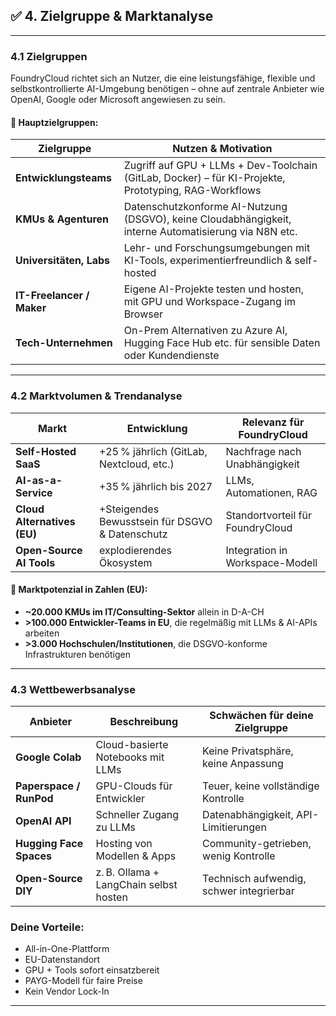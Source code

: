 

## ✅ **4. Zielgruppe & Marktanalyse**

---

### **4.1 Zielgruppen**

FoundryCloud richtet sich an Nutzer, die eine leistungsfähige, flexible und selbstkontrollierte AI-Umgebung benötigen – ohne auf zentrale Anbieter wie OpenAI, Google oder Microsoft angewiesen zu sein.

#### 🎯 Hauptzielgruppen:

| Zielgruppe                | Nutzen & Motivation                                                                                   |
| ------------------------- | ----------------------------------------------------------------------------------------------------- |
| **Entwicklungsteams**     | Zugriff auf GPU + LLMs + Dev-Toolchain (GitLab, Docker) – für KI-Projekte, Prototyping, RAG-Workflows |
| **KMUs & Agenturen**      | Datenschutzkonforme AI-Nutzung (DSGVO), keine Cloudabhängigkeit, interne Automatisierung via N8N etc. |
| **Universitäten, Labs**   | Lehr- und Forschungsumgebungen mit KI-Tools, experimentierfreundlich & self-hosted                    |
| **IT-Freelancer / Maker** | Eigene AI-Projekte testen und hosten, mit GPU und Workspace-Zugang im Browser                         |
| **Tech-Unternehmen**      | On-Prem Alternativen zu Azure AI, Hugging Face Hub etc. für sensible Daten oder Kundendienste         |

---

### **4.2 Marktvolumen & Trendanalyse**

| Markt                       | Entwicklung                                     | Relevanz für FoundryCloud        |
| --------------------------- | ----------------------------------------------- | -------------------------------- |
| **Self-Hosted SaaS**        | +25 % jährlich (GitLab, Nextcloud, etc.)        | Nachfrage nach Unabhängigkeit    |
| **AI-as-a-Service**         | +35 % jährlich bis 2027                         | LLMs, Automationen, RAG          |
| **Cloud Alternatives (EU)** | +Steigendes Bewusstsein für DSGVO & Datenschutz | Standortvorteil für FoundryCloud |
| **Open-Source AI Tools**    | explodierendes Ökosystem                        | Integration in Workspace-Modell  |

#### 🔢 Marktpotenzial in Zahlen (EU):

* **\~20.000 KMUs im IT/Consulting-Sektor** allein in D-A-CH
* **>100.000 Entwickler-Teams in EU**, die regelmäßig mit LLMs & AI-APIs arbeiten
* **>3.000 Hochschulen/Institutionen**, die DSGVO-konforme Infrastrukturen benötigen

---

### **4.3 Wettbewerbsanalyse**

| Anbieter                | Beschreibung                           | Schwächen für deine Zielgruppe           |
| ----------------------- | -------------------------------------- | ---------------------------------------- |
| **Google Colab**        | Cloud-basierte Notebooks mit LLMs      | Keine Privatsphäre, keine Anpassung      |
| **Paperspace / RunPod** | GPU-Clouds für Entwickler              | Teuer, keine vollständige Kontrolle      |
| **OpenAI API**          | Schneller Zugang zu LLMs               | Datenabhängigkeit, API-Limitierungen     |
| **Hugging Face Spaces** | Hosting von Modellen & Apps            | Community-getrieben, wenig Kontrolle     |
| **Open-Source DIY**     | z. B. Ollama + LangChain selbst hosten | Technisch aufwendig, schwer integrierbar |

### Deine Vorteile:

* All-in-One-Plattform
* EU-Datenstandort
* GPU + Tools sofort einsatzbereit
* PAYG-Modell für faire Preise
* Kein Vendor Lock-In

---

